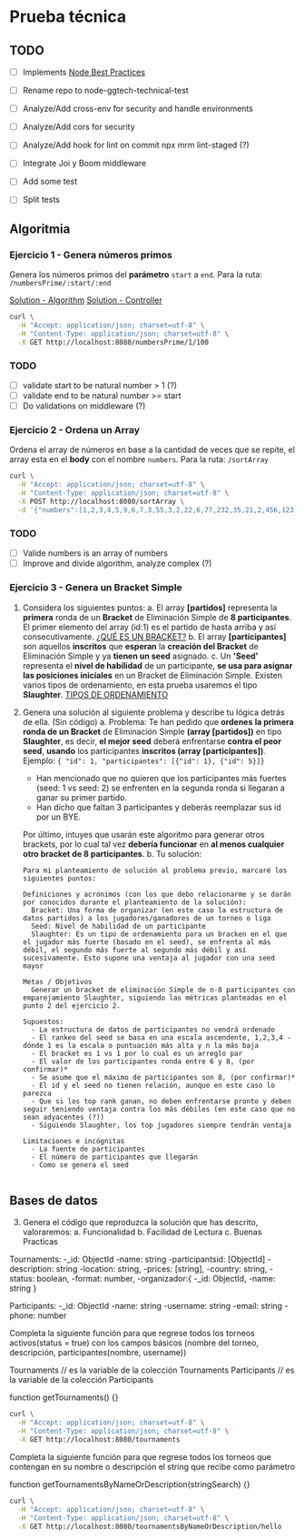 # Prueba técnica

## TODO

- [ ] Implements [Node Best Practices](https://github.com/goldbergyoni/nodebestpractices)
- [ ] Rename repo to node-ggtech-technical-test
- [ ] Analyze/Add cross-env for security and handle environments
- [ ] Analyze/Add cors for security
- [ ] Analyze/Add hook for lint on commit npx mrm lint-staged (?)

- [ ] Integrate Joi y Boom middleware

- [ ] Add some test
- [ ] Split tests

## Algoritmia

### Ejercicio 1 - Genera números primos

Genera los números primos del **parámetro** `start` a `end`.
Para la ruta: `/numbersPrime/:start/:end`

[Solution - Algorithm](./api/prime-numbers/utils/index.js)
[Solution - Controller](./api/prime-numbers/prime-numbers-controller.js)

```sh
curl \
  -H "Accept: application/json; charset=utf-8" \
  -H "Content-Type: application/json; charset=utf-8" \
  -X GET http://localhost:8080/numbersPrime/1/100
```

### TODO

- [ ] validate start to be natural number > 1 (?)
- [ ] validate end to be natural number >= start
- [ ] Do validations on middleware (?)

### Ejercicio 2 - Ordena un Array

Ordena el array de números en base a la cantidad de veces que se repite, el array esta en el **body** con el nombre `numbers`.
Para la ruta: `/sortArray`

```sh
curl \
  -H "Accept: application/json; charset=utf-8" \
  -H "Content-Type: application/json; charset=utf-8" \
  -X POST http://localhost:8080/sortArray \
  -d '{"numbers":[1,2,3,4,5,9,6,7,3,55,3,2,22,6,77,232,35,21,2,456,123,4,5]}' 
```

### TODO

- [ ] Valide numbers is an array of numbers
- [ ] Improve and divide algorithm, analyze complex (?)

### Ejercicio 3 - Genera un Bracket Simple

1. Considera los siguientes puntos:
  a. El array **[partidos]** representa la **primera** ronda de un **Bracket** de Eliminación Simple de **8 participantes**.
  El primer elemento del array (id:1) es el partido de hasta arriba y así consecutivamente.
  [¿QUÉ ES UN BRACKET?](https://matchplay.events/handbook/single-elimination-bracket)
  b. El array **[participantes]** son aquellos **inscritos** que **esperan** la **creación del Bracket** de Eliminación Simple y ya **tienen un seed** asignado.
  c. Un **'Seed'** representa el **nivel de habilidad** de un participante, **se usa para asignar las posiciones iniciales** en un Bracket de Eliminación Simple. Existen varios tipos de ordenamiento, en esta prueba usaremos el tipo **Slaughter**.
  [TIPOS DE ORDENAMIENTO](https://matchplay.events/handbook/player-pairing)

2. Genera una solución al siguiente problema y describe tu lógica detrás de ella. (Sin código)
  a. Problema: Te han pedido que **ordenes** **la primera ronda de un Bracket** de Eliminación Simple **(array [partidos])** en tipo **Slaughter**, es decir, **el mejor seed** deberá enfrentarse **contra el peor seed**, **usando** los participantes **inscritos (array [participantes])**.
  Ejemplo: `{ "id": 1, "participantes": [{"id": 1}, {"id": 5}]}`
     - Han mencionado que no quieren que los participantes más fuertes (seed: 1 vs seed: 2) se enfrenten en
   la segunda ronda si llegaran a ganar su primer partido.
     - Han dicho que faltan 3 participantes y deberás reemplazar sus id por un BYE.
  
    Por último, intuyes que usarán este algoritmo para generar otros brackets, por lo cual tal vez **debería funcionar** en **al menos cualquier otro bracket de 8 participantes**.
  b. Tu solución:
    ~~~
    Para mi planteamiento de solución al problema previo, marcaré los siguientes puntos:
    
    Definiciones y acrónimos (con los que debo relacionarme y se darán por conocidos durante el planteamiento de la solución):
      Bracket: Una forma de organizar (en este caso la estructura de datos partidos) a los jugadores/ganadores de un torneo o liga
      Seed: Nivel de habilidad de un participante
      Slaughter: Es un tipo de ordenamiento para un bracken en el que el jugador más fuerte (basado en el seed), se enfrenta al más débil, el segundo más fuerte al segundo más débil y así sucesivamente. Esto supone una ventaja al jugador con una seed mayor
    
    Metas / Objetivos
      Generar un bracket de eliminación Simple de n-8 participantes con emparejamiento Slaughter, siguiendo las métricas planteadas en el punto 2 del ejercicio 2.
    
    Supuestos:
      - La estructura de datos de participantes no vendrá ordenado
      - El rankeo del seed se basa en una escala ascendente, 1,2,3,4 - dónde 1 es la escala o puntuación más alta y n la más baja
      - El bracket es 1 vs 1 por lo cual es un arreglo par
      - El valor de los participantes ronda entre 6 y 8, (por confirmar)*
      - Se asume que el máximo de participantes son 8, (por confirmar)*
      - El id y el seed no tienen relación, aunque en este caso lo parezca
      - Que si los top rank ganan, no deben enfrentarse pronto y deben seguir teniendo ventaja contra los más débiles (en este caso que no sean adyacentes (?))
      - Siguiendo Slaughter, los top jugadores siempre tendrán ventaja
    
    Limitaciones e incógnitas
      - La fuente de participantes
      - El número de participantes que llegarán
      - Como se genera el seed
    ~~~

    ~~~
    ~~~

## Bases de datos

3. Genera el código que reproduzca la solución que has descrito, valoraremos:
  a. Funcionalidad
  b. Facilidad de Lectura
  c. Buenas Practicas 

Tournaments:
-_id: ObjectId
-name: string
-participantsid: [ObjectId]
-description: string
-location: string,
-prices: [string],
-country: string,
-status: boolean,
-format: number,
-organizador:{
  -_id: ObjectId,
  -name: string
}

Participants:
-_id: ObjectId
-name: string
-username: string
-email: string
-phone: number

Completa la siguiente función para que regrese todos los torneos activos(status = true) con los campos básicos
(nombre del torneo, descripción, participantes(nombre, username))

Tournaments // es la variable de la colección Tournaments
Participants // es la variable de la colección Participants

function getTournaments() {}

```sh
curl \
  -H "Accept: application/json; charset=utf-8" \
  -H "Content-Type: application/json; charset=utf-8" \
  -X GET http://localhost:8080/tournaments
```

Completa la siguiente función para que regrese todos los torneos que contengan en su nombre o descripción
el string que recibe como parámetro

function getTournamentsByNameOrDescription(stringSearch) {}

```sh
curl \
  -H "Accept: application/json; charset=utf-8" \
  -H "Content-Type: application/json; charset=utf-8" \
  -X GET http://localhost:8080/tournamentsByNameOrDescription/hello
```
